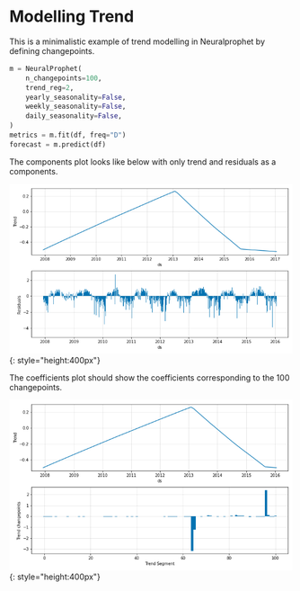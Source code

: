 # Modelling Trend

This is a minimalistic example of trend modelling in Neuralprophet by defining changepoints.
 
```python
m = NeuralProphet(
    n_changepoints=100,
    trend_reg=2, 
    yearly_seasonality=False,
    weekly_seasonality=False,
    daily_seasonality=False,
)
metrics = m.fit(df, freq="D")
forecast = m.predict(df)
```

The components plot looks like below with only trend and residuals as a components.

![plot-comp-1](images/plot_comp_trend_1.png){: style="height:400px"}

The coefficients plot should show the coefficients corresponding to the 100 changepoints.

![plot-param-1](images/plot_param_trend_1.png){: style="height:400px"}

